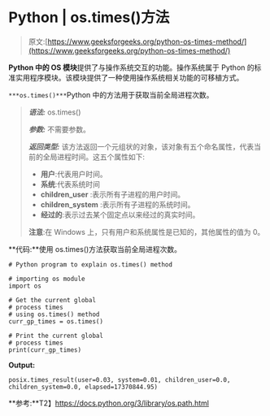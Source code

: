 # Python | os.times()方法

> 原文:[https://www.geeksforgeeks.org/python-os-times-method/](https://www.geeksforgeeks.org/python-os-times-method/)

**Python 中的 OS 模块**提供了与操作系统交互的功能。操作系统属于 Python 的标准实用程序模块。该模块提供了一种使用操作系统相关功能的可移植方式。

`***os.times()***`Python 中的方法用于获取当前全局进程次数。

> ***语法:*** os.times()
> 
> ***参数:*** 不需要参数。
> 
> ***返回类型:*** 该方法返回一个元组状的对象，该对象有五个命名属性，代表当前的全局进程时间。这五个属性如下:
> 
> *   **用户**:代表用户时间。
> *   **系统**:代表系统时间
> *   **children_user** :表示所有子进程的用户时间。
> *   **children_system** :表示所有子进程的系统时间。
> *   **经过的**:表示过去某个固定点以来经过的真实时间。
> 
> **注意**:在 Windows 上，只有用户和系统属性是已知的，其他属性的值为 0。

**代码:**使用 os.times()方法获取当前全局进程次数。

```
# Python program to explain os.times() method 

# importing os module 
import os

# Get the current global
# process times
# using os.times() method
curr_gp_times = os.times()

# Print the current global
# process times
print(curr_gp_times)
```

**Output:**

```
posix.times_result(user=0.03, system=0.01, children_user=0.0, children_system=0.0, elapsed=17370844.95)

```

**参考:**T2】https://docs.python.org/3/library/os.path.html